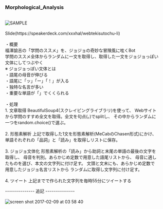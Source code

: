 ### Morphological_Analysis
<br>
<img src ="https://cloud.githubusercontent.com/assets/17031124/22752754/0eec7c16-ee7d-11e6-86bf-f0bc1bf0e8b6.png" ALT="SAMPLE" title="IMG"><br>
<br>
Slide(https://speakerdeck.com/xxxhal/webtekisutochu-li)
<br>
<br>
・概要<br>
福澤諭吉の「学問のススメ」を、ジョジョの奇妙な冒険風に呟くBot<br>
学問のススメ全体からランダムに一文を取得し、取得した一文をジョジョっぽい文体にしてつぶやく<br>
※ ジョジョっぽい文体とは<br>
・語尾の母音が伸びる<br>
・語尾に「ッ」「ー」「！」が入る<br>
・独特な名言が多い<br>
・重要な単語が「」でくくられる<br>
<br>
・処理<br>
1. 文章取得 BeautifulSoup4(スクレイピングライブラリ)を使って、 Webサイトから学問のすすめ全文を取得。全文を句点(。)でsplitし、 その中からランダムに一つをrandom.choice()で選ぶ。<br>
<br>
2. 形態素解析 上記で取得した1文を形態素解析(MeCabのChasen形式)にかけ、 単語それぞれの「品詞」と「読み」を取得しリストに保存。
<br><br>
3. ジョジョ文体化 
形態素解析の「読み」から助詞と末尾の単語の最後の文字を取得し、 母音を判別。あらかじめ定数で用意した語尾リストから、 母音に適したものを選び、本文の文字列に付け足す。
文頭と文末にも、あらかじめ定数で用意したジョジョ名言リストから ランダムに取得し文字列に付け足す。<br><br>
4. ツイート 上記までで作られた文字列を毎時55分にツイートする
<br>


--------------- 追記 ---------------<br>
<br>
![screen shot 2017-02-09 at 03 58 40](https://cloud.githubusercontent.com/assets/17031124/22752343/87306892-ee7b-11e6-9914-62f6ed4fafd4.png)
